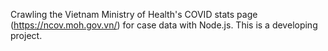 Crawling the Vietnam Ministry of Health's COVID stats page (https://ncov.moh.gov.vn/) for case data with Node.js. This is a developing project.
